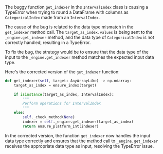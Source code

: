 The buggy function `get_indexer` in the `IntervalIndex` class is causing a TypeError when trying to round a DataFrame with columns as `CategoricalIndex` made from an `IntervalIndex`.

The cause of the bug is related to the data type mismatch in the `get_indexer` method call. The `target_as_index.values` is being sent to the `_engine.get_indexer` method, and the data type of `CategoricalIndex` is not correctly handled, resulting in a TypeError.

To fix the bug, the strategy would be to ensure that the data type of the input to the `_engine.get_indexer` method matches the expected input data type.

Here's the corrected version of the `get_indexer` function:

```python
def get_indexer(self, target: AnyArrayLike) -> np.ndarray:
    target_as_index = ensure_index(target)
    
    if isinstance(target_as_index, IntervalIndex):
        """
        Perform operations for IntervalIndex
        """
    else:
        self._check_method(None)
        indexer = self._engine.get_indexer(target_as_index)
        return ensure_platform_int(indexer)
```

In the corrected version, the function `get_indexer` now handles the input data type correctly and ensures that the method call to `_engine.get_indexer` receives the appropriate data type as input, resolving the TypeError issue.